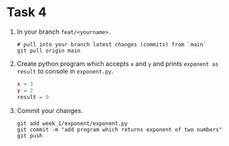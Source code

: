 # Task 4
1. In your branch `feat/<yourname>`.
   ```shell
   # pull into your branch latest changes (commits) from `main`
   git pull origin main
   ```
2. Create python program which accepts `x` and `y` and prints `exponent as result` to console in `exponent.py`.
   ```py
   x = 3
   y = 2
   result = 9
   ```
3. Commit your changes.
   ```shell
   git add week_1/exponent/exponent.py
   git commit -m "add program which returns exponent of two numbers"
   git push
   ```
